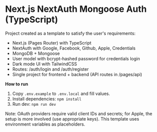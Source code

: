 # Next.js NextAuth Mongoose Auth (TypeScript)

Project created as a template to satisfy the user's requirements:
- Next.js (Pages Router) with TypeScript
- NextAuth with Google, Facebook, Github, Apple, Credentials
- MongoDB + Mongoose
- User model with bcrypt-hashed password for credentials login
- Dark mode UI with TailwindCSS
- Routes: /auth/login and /auth/register
- Single project for frontend + backend (API routes in /pages/api)

**How to run**
1. Copy `.env.example` to `.env.local` and fill values.
2. Install dependencies: `npm install`
3. Run dev: `npm run dev`

Note: OAuth providers require valid client IDs and secrets; for Apple, the setup is more involved (use appropriate keys). This template uses environment variables as placeholders.
